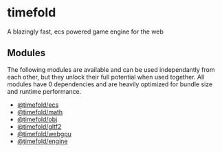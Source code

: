 # timefold
A blazingly fast, ecs powered game engine for the web

## Modules

The following modules are available and can be used independantly from each other, but they unlock their full potential when used together. All modules have 0 dependencies and are heavily optimized for bundle size and runtime performance.

- [@timefold/ecs](./packages/ecs/README.md)
- [@timefold/math](./packages/math/README.md)
- [@timefold/obj](./packages/obj/README.md)
- [@timefold/gltf2](./packages/gltf2/README.md)
- [@timefold/webgpu](./packages/webgpu/README.md)
- [@timefold/engine](./packages/engine/README.md)